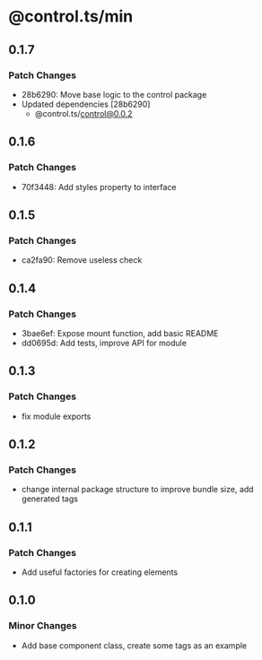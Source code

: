 # @control.ts/min

## 0.1.7

### Patch Changes

- 28b6290: Move base logic to the control package
- Updated dependencies [28b6290]
  - @control.ts/control@0.0.2

## 0.1.6

### Patch Changes

- 70f3448: Add styles property to interface

## 0.1.5

### Patch Changes

- ca2fa90: Remove useless check

## 0.1.4

### Patch Changes

- 3bae6ef: Expose mount function, add basic README
- dd0695d: Add tests, improve API for module

## 0.1.3

### Patch Changes

- fix module exports

## 0.1.2

### Patch Changes

- change internal package structure to improve bundle size, add generated tags

## 0.1.1

### Patch Changes

- Add useful factories for creating elements

## 0.1.0

### Minor Changes

- Add base component class, create some tags as an example
